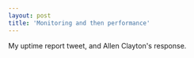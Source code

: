 ```yaml
---
layout: post
title: 'Monitoring and then performance'
---
```

<p>My uptime report tweet, and Allen Clayton's response.<span style="white-space: pre;"> </span></p>